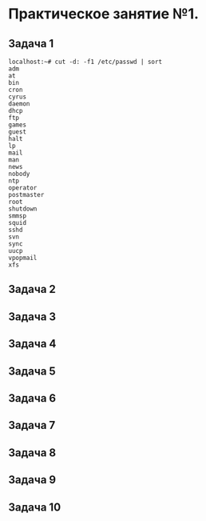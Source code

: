 # Практическое занятие №1.
## Задача 1
```
localhost:~# cut -d: -f1 /etc/passwd | sort
adm
at
bin
cron
cyrus
daemon
dhcp
ftp
games
guest
halt
lp
mail
man
news
nobody
ntp
operator
postmaster
root
shutdown
smmsp
squid
sshd
svn
sync
uucp
vpopmail
xfs
```
## Задача 2



## Задача 3



## Задача 4


## Задача 5


## Задача 6


## Задача 7


## Задача 8


## Задача 9


## Задача 10
